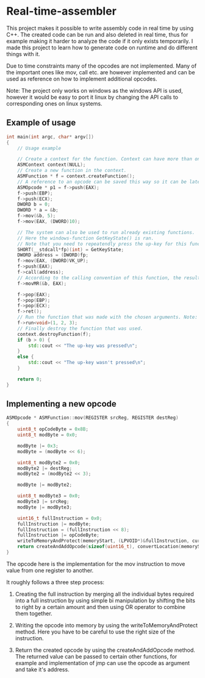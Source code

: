 # Real-time-assembler

This project makes it possible to write assembly code in real time by using C++. The created code can be run and also deleted in real time, thus for example making it harder to analyze the code if it only exists temporarily. I made this project to learn how to generate code on runtime and do different things with it. 

Due to time constraints many of the opcodes are not implemented. Many of the important ones like mov, call etc. are however implemented and can be used as reference on how to implement additional opcodes.

Note: The project only works on windows as the windows API is used, however it would be easy to port it linux by changing the API calls to corresponding ones on linux systems.

## Example of usage
```c++
int main(int argc, char* argv[])
{
	// Usage example

	// Create a context for the function. Context can have more than one function.
	ASMContext context(NULL);
	// Create a new function in the context.
	ASMFunction * f = context.createFunction();
	// A reference to an opcode can be saved this way so it can be later on used in a jump for example.
	ASMOpcode * p1 = f->push(EAX);
	f->push(EBP);
	f->push(ECX);
	DWORD b = 0;
	DWORD * a = &b;
	f->mov(&b, 5);
	f->mov(EAX, (DWORD)10);

	// The system can also be used to run already existing functions.
	// Here the windows-function GetKeyState() is ran.
	// Note that you need to repeatendly press the up-key for this function to register it.
	SHORT(__stdcall*fp)(int) = GetKeyState;
	DWORD address = (DWORD)fp;
	f->mov(EAX, (DWORD)VK_UP);
	f->push(EAX);
	f->call(address);
	// According to the calling convention of this function, the result is stored in EAX and here it is moved to the variable b.
	f->movMR(&b, EAX);

	f->pop(EAX);
	f->pop(EBP);
	f->pop(ECX);
	f->ret();
	// Run the function that was made with the chosen arguments. Note: The arguments aren't really used here.
	f->run<void>(1, 2, 3);
	// Finally destroy the function that was used.
	context.destroyFunction(f);
	if (b > 0) {
		std::cout << "The up-key was pressed\n";
	}
	else {
		std::cout << "The up-key wasn't pressed\n";
	}

	return 0;
}
```

## Implementing a new opcode
```c++
ASMOpcode * ASMFunction::mov(REGISTER srcReg, REGISTER destReg)
{
	uint8_t opCodeByte = 0x8B;
	uint8_t modByte = 0x0;

	modByte |= 0x3;
	modByte = (modByte << 6);

	uint8_t modByte2 = 0x0;
	modByte2 |= destReg;
	modByte2 = (modByte2 << 3);

	modByte |= modByte2;

	uint8_t modByte3 = 0x0;
	modByte3 |= srcReg;
	modByte |= modByte3;

	uint16_t fullInstruction = 0x0;
	fullInstruction |= modByte;
	fullInstruction = (fullInstruction << 8);
	fullInstruction |= opCodeByte;
	writeToMemoryAndProtect(memoryStart, (LPVOID*)&fullInstruction, currentOffset, sizeof(uint16_t));
	return createAndAddOpcode(sizeof(uint16_t), convertLocation(memoryStart, currentOffset));
}
```

The opcode here is the implementation for the mov instruction to move value from one register to another. 

It roughly follows a three step process:

1. Creating the full instruction by merging all the individual bytes required into a full instruction by using simple bi manipulation by shifting the bits to right by a certain amount and then using OR operator to combine them together.

2. Writing the opcode into memory by using the writeToMemoryAndProtect method. Here you have to be careful to use the right size of the instruction.

3. Return the created opcode by using the createAndAddOpcode method. The returned value can be passed to certain other functions, for example and implementation of jmp can use the opcode as argument and take it's address.
